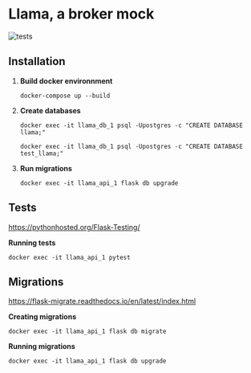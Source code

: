 # Llama, a broker mock

![tests](https://github.com/SamuelPerron/Llama/actions/workflows/tests.yml/badge.svg)

## Installation
1. **Build docker environnment**

    `docker-compose up --build`
2. **Create databases** 

    `docker exec -it llama_db_1 psql -Upostgres -c "CREATE DATABASE llama;"`
    
    `docker exec -it llama_db_1 psql -Upostgres -c "CREATE DATABASE test_llama;"`
3. **Run migrations**

    `docker exec -it llama_api_1 flask db upgrade`

## Tests
https://pythonhosted.org/Flask-Testing/

**Running tests**

`docker exec -it llama_api_1 pytest`

## Migrations
https://flask-migrate.readthedocs.io/en/latest/index.html

**Creating migrations**

`docker exec -it llama_api_1 flask db migrate`

**Running migrations**

`docker exec -it llama_api_1 flask db upgrade`